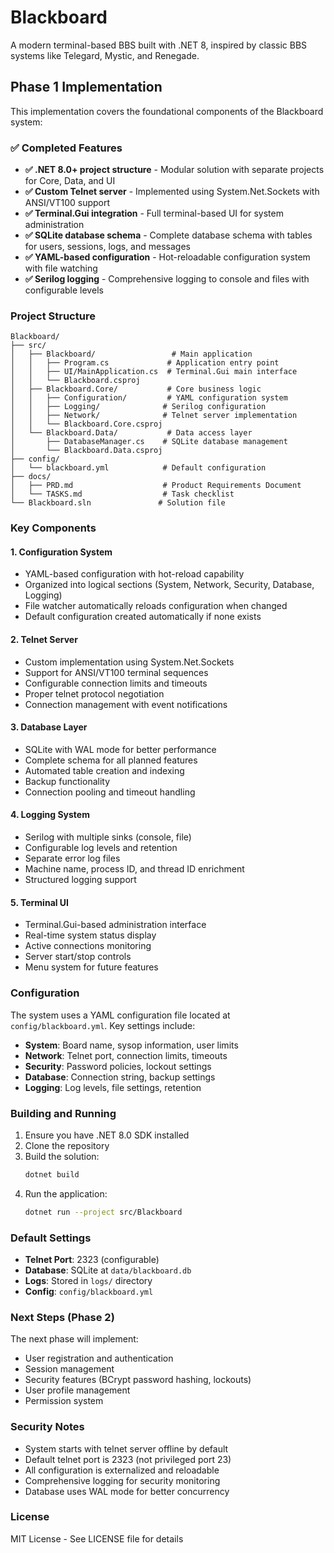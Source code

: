 # Blackboard

A modern terminal-based BBS built with .NET 8, inspired by classic BBS systems like Telegard, Mystic, and Renegade.

## Phase 1 Implementation

This implementation covers the foundational components of the Blackboard system:

### ✅ Completed Features

- **✅ .NET 8.0+ project structure** - Modular solution with separate projects for Core, Data, and UI
- **✅ Custom Telnet server** - Implemented using System.Net.Sockets with ANSI/VT100 support
- **✅ Terminal.Gui integration** - Full terminal-based UI for system administration
- **✅ SQLite database schema** - Complete database schema with tables for users, sessions, logs, and messages
- **✅ YAML-based configuration** - Hot-reloadable configuration system with file watching
- **✅ Serilog logging** - Comprehensive logging to console and files with configurable levels

### Project Structure

```
Blackboard/
├── src/
│   ├── Blackboard/                 # Main application
│   │   ├── Program.cs             # Application entry point
│   │   ├── UI/MainApplication.cs  # Terminal.Gui main interface
│   │   └── Blackboard.csproj
│   ├── Blackboard.Core/           # Core business logic
│   │   ├── Configuration/         # YAML configuration system
│   │   ├── Logging/              # Serilog configuration
│   │   ├── Network/              # Telnet server implementation
│   │   └── Blackboard.Core.csproj
│   └── Blackboard.Data/           # Data access layer
│       ├── DatabaseManager.cs    # SQLite database management
│       └── Blackboard.Data.csproj
├── config/
│   └── blackboard.yml            # Default configuration
├── docs/
│   ├── PRD.md                    # Product Requirements Document
│   └── TASKS.md                  # Task checklist
└── Blackboard.sln               # Solution file
```

### Key Components

#### 1. Configuration System
- YAML-based configuration with hot-reload capability
- Organized into logical sections (System, Network, Security, Database, Logging)
- File watcher automatically reloads configuration when changed
- Default configuration created automatically if none exists

#### 2. Telnet Server
- Custom implementation using System.Net.Sockets
- Support for ANSI/VT100 terminal sequences
- Configurable connection limits and timeouts
- Proper telnet protocol negotiation
- Connection management with event notifications

#### 3. Database Layer
- SQLite with WAL mode for better performance
- Complete schema for all planned features
- Automated table creation and indexing
- Backup functionality
- Connection pooling and timeout handling

#### 4. Logging System
- Serilog with multiple sinks (console, file)
- Configurable log levels and retention
- Separate error log files
- Machine name, process ID, and thread ID enrichment
- Structured logging support

#### 5. Terminal UI
- Terminal.Gui-based administration interface
- Real-time system status display
- Active connections monitoring
- Server start/stop controls
- Menu system for future features

### Configuration

The system uses a YAML configuration file located at `config/blackboard.yml`. Key settings include:

- **System**: Board name, sysop information, user limits
- **Network**: Telnet port, connection limits, timeouts
- **Security**: Password policies, lockout settings
- **Database**: Connection string, backup settings
- **Logging**: Log levels, file settings, retention

### Building and Running

1. Ensure you have .NET 8.0 SDK installed
2. Clone the repository
3. Build the solution:
   ```bash
   dotnet build
   ```
4. Run the application:
   ```bash
   dotnet run --project src/Blackboard
   ```

### Default Settings

- **Telnet Port**: 2323 (configurable)
- **Database**: SQLite at `data/blackboard.db`
- **Logs**: Stored in `logs/` directory
- **Config**: `config/blackboard.yml`

### Next Steps (Phase 2)

The next phase will implement:
- User registration and authentication
- Session management
- Security features (BCrypt password hashing, lockouts)
- User profile management
- Permission system

### Security Notes

- System starts with telnet server offline by default
- Default telnet port is 2323 (not privileged port 23)
- All configuration is externalized and reloadable
- Comprehensive logging for security monitoring
- Database uses WAL mode for better concurrency

### License

MIT License - See LICENSE file for details
